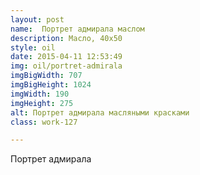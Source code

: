 ```yaml
---
layout: post
name:  Портрет адмирала маслом
description: Масло, 40x50
style: oil
date: 2015-04-11 12:53:49
img: oil/portret-admirala
imgBigWidth: 707
imgBigHeight: 1024
imgWidth: 190
imgHeight: 275
alt: Портрет адмирала масляными красками
class: work-127

---
```


Портрет адмирала